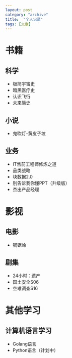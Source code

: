 ```yaml
---
layout: post
category: "archive"
title:  "个人记录"
tags: [文章]
---
```


# 书籍

## 科学

* 极简宇宙史
* 暗黑医疗史
* 认识飞行
* 未来简史





## 小说

* 鬼吹灯-黄皮子坟





## 业务

* IT售前工程师修炼之道
* 品类战略
* 块数据2.0
* 别告诉我你懂PPT（升级版）
* 杰出产品经理







# 影视

## 电影

* 钢锯岭





## 剧集

* 24小时：遗产
* 国土安全S06
* 空难调查S16








# 其他学习

## 计算机语言学习

* Golang语言
* Python语言（计划中）




